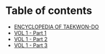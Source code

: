 # Table of contents

* [ENCYCLOPEDIA OF TAEKWON-DO](README.md)
* [VOL 1 - Part 1](vol-1-part-1.md)
* [VOL 1 - Part 2](vol-1-part-2.md)
* [VOL 1 - Part 3](vol-1-part-3.md)
